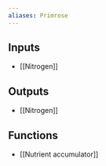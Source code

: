 ```yaml
---
aliases: Primrose
---
```


## Inputs
- [[Nitrogen]]

## Outputs
- [[Nitrogen]]

## Functions
- [[Nutrient accumulator]]